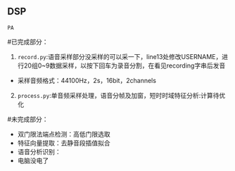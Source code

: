 ## DSP
`PA`

#已完成部分：

1. `record.py`:语音采样部分没采样的可以采一下，line13处修改USERNAME，进行20组0~9数据采样，以按下回车为录音分割，在看见recording字串后发音
- 采样音频格式：44100Hz，2s，16bit，2channels
2. `process.py`:单音频采样处理，语音分帧及加窗，短时时域特征分析:计算待优化

#未完成部分：

- 双门限法端点检测：高低门限选取
- 特征向量提取：去静音段插值拟合
- 语音分析识别：
- 电脑没电了
